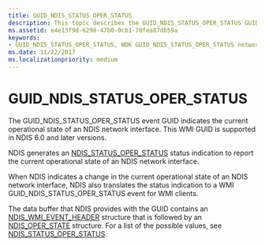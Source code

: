 ```yaml
---
title: GUID_NDIS_STATUS_OPER_STATUS
description: This topic describes the GUID_NDIS_STATUS_OPER_STATUS GUID for the NDIS WMI interface.
ms.assetid: e4e13f9d-6298-47b0-9cb1-70fea87db59a
keywords:
- GUID_NDIS_STATUS_OPER_STATUS, WDK GUID_NDIS_STATUS_OPER_STATUS network drivers
ms.date: 11/22/2017
ms.localizationpriority: medium
---
```


# GUID_NDIS_STATUS_OPER_STATUS

The GUID_NDIS_STATUS_OPER_STATUS event GUID indicates the current operational state of an NDIS network interface. This WMI GUID is supported in NDIS 6.0 and later versions.

NDIS generates an [NDIS_STATUS_OPER_STATUS](ndis-status-oper-status.md) status indication to report the current operational state of an NDIS network interface.

When NDIS indicates a change in the current operational state of an NDIS network interface, NDIS also translates the status indication to a WMI GUID_NDIS_STATUS_OPER_STATUS event for WMI clients.

The data buffer that NDIS provides with the GUID contains an [NDIS_WMI_EVENT_HEADER](/windows-hardware/drivers/ddi/ntddndis/ns-ntddndis-_ndis_wmi_event_header) structure that is followed by an [NDIS_OPER_STATE](/windows-hardware/drivers/ddi/ntddndis/ns-ntddndis-_ndis_oper_state) structure. For a list of the possible values, see [NDIS_STATUS_OPER_STATUS](ndis-status-oper-status.md).